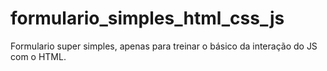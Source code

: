 # formulario_simples_html_css_js
Formulario super simples, apenas para treinar o básico da interação do JS com o HTML.
